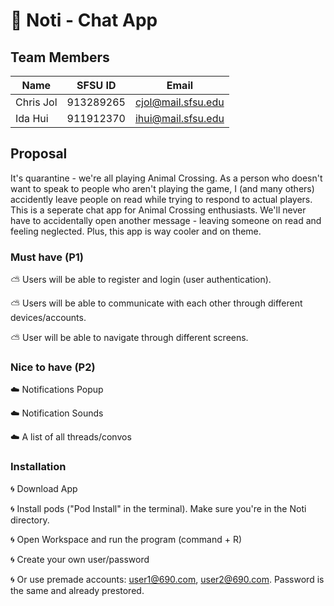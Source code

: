 # :mushroom: Noti - Chat App

## Team Members
| Name     | SFSU ID           | Email |
| ------------- |:-------------:| -------------| 
| Chris Jol   | 913289265| cjol@mail.sfsu.edu |
| Ida Hui     | 911912370     |  ihui@mail.sfsu.edu |

## Proposal

It's quarantine - we're all playing Animal Crossing. As a person who doesn't want to speak to people who aren't playing the game, I (and many others) accidently leave people on read while trying to respond to actual players. This is a seperate chat app for Animal Crossing enthusiasts. We'll never have to accidentally open another message - leaving someone on read and feeling neglected. Plus, this app is way cooler and on theme.  

### Must have (P1)

:partly_sunny: Users will be able to register and login (user authentication). 

:partly_sunny: Users will be able to communicate with each other through different devices/accounts.

:partly_sunny: User will be able to navigate through different screens.

### Nice to have (P2)

:cloud: Notifications Popup 

:cloud: Notification Sounds

:cloud: A list of all threads/convos

### Installation

:cyclone: Download App

:cyclone: Install pods ("Pod Install" in the terminal). Make sure you're in the Noti directory.

:cyclone: Open Workspace and run the program (command + R)


:cyclone: Create your own user/password

:cyclone: Or use premade accounts: user1@690.com, user2@690.com. Password is the same and already prestored.
